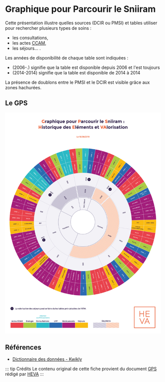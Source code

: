 # Graphique pour Parcourir le Sniiram
<!-- SPDX-License-Identifier: MPL-2.0 -->

Cette présentation illustre quelles sources (DCIR ou PMSI) et tables utiliser pour rechercher plusieurs types de soins :
- les consultations,
- les actes [CCAM](../glossaire/CCAM.md),
- les séjours... .

Les années de disponibilité de chaque table sont indiquées :
- (2006-.) signifie que la table est disponible depuis 2006 et l'est toujours
- (2014-2014) signifie que la table est disponible de 2014 à 2014

La présence de doublons entre le PMSI et le DCIR est visible grâce aux zones hachurées. 


## Le GPS
![GPS](../files/HEVA/2019-06-18_HEVA_graph_parcourir_sniiram_MPL-2.0.jpg)


## Références

- [Dictionnaire des données - Kwikly](https://documentation-snds.health-data-hub.fr/ressources/kwikly.html)

::: tip Crédits
Le contenu original de cette fiche provient du document [GPS](../files/HEVA/2019-06-18_HEVA_graph_parcourir_sniiram_MPL-2.0.jpg) rédigé par [HEVA](https://hevaweb.com)
:::